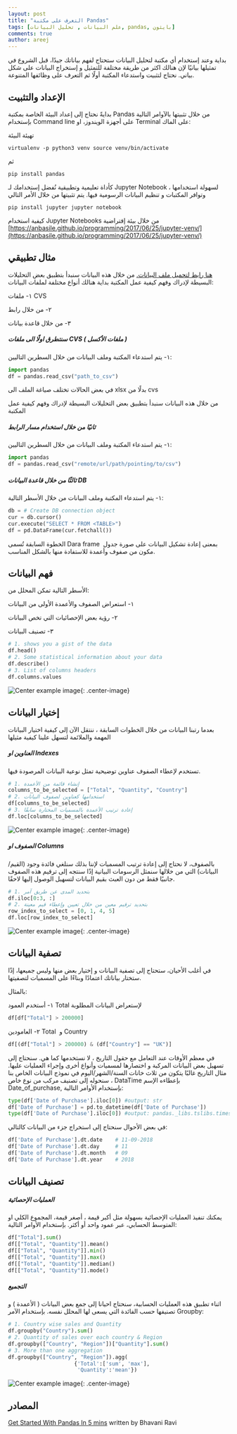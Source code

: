 ```yaml
---
layout: post
title: "التعرف على مكتبة Pandas"
tags: [علم البيانات , تحليل البيانات, pandas, بايثون]
comments: true
author: areej
---
```


بداية وعند إستخدام أي مكتبة لتحليل البيانات ستحتاج لفهم بياناتك جيدًا، 
قبل الشروع في تمثيلها بيانيًا لإن هنالك اكثر من طريقة مختلفة للتمثيل و إستخراج البيانات على شكل بياني. نحتاج لتثبيت واستدعاء المكتبة أولًا ثم التعرف على وظائفها المتنوعة.

## الإعداد والتثبيت 

بدايةً نحتاج إلى إعداد البيئة الخاصة بمكتبة Pandas من خلال تثبيتها بالآوامر التالية بإستخدام Command line على أجهزة الويندوز، او Terminal على الماك:

تهيئة البيئة

`virtualenv -p python3 venv source venv/bin/activate`

ثم

` pip install pandas `

كأداة تعليمية وتطبيقية نُفضل إستخدامك لـ Jupyter Notebook لسهولة استخدامها ، وتوافر المكتبات و تنظيم البيانات الرسومية فيها. يتم تثبيتها من خلال الأمر التالي

`pip install jupyter jupyter notebook`


> 
كيفية استخدام Jupyter Notebooks من خلال بيئة إفتراضية 
[https://anbasile.github.io/programming/2017/06/25/jupyter-venv/](https://anbasile.github.io/programming/2017/06/25/jupyter-venv/)

## مثال تطبيقي

[هنا رابط لتحميل ملف البيانات.](https://docs.google.com/spreadsheets/d/1VJNvRycV4T--Zjq915b0TCeo1C0FZZx9xaUdU2OJ9Fk/edit) من خلال هذه البيانات سنبدأ بتطبيق بعض التحليلات البسيطة لإدراك وفهم كيفية عمل المكتبة
بداية هنالك أنواع مختلفة  لملفات البيانات:

١- ملفات CVS 

٢- من خلال رابط

٣- من خلال قاعدة بيانات

##### سنتطرق اولًا الى ملفات CVS ( ملفات الأكسل )

١- يتم استدعاء المكتبة وملف البيانات من خلال السطرين التاليين:
```python
import pandas
df = pandas.read_csv("path_to_csv")
```
>
في بعض الحالات تختلف صياغة الملف الى  xlsx  بدلًا من  cvs 

من خلال هذه البيانات سنبدأ بتطبيق بعض التحليلات البسيطة لإدراك وفهم كيفية عمل المكتبة

##### ثانيًا من خلال استخدام مسار الرابط

١- يتم استدعاء المكتبة وملف البيانات من خلال السطرين التاليين:
```python
import pandas
df = pandas.read_csv("remote/url/path/pointing/to/csv")
```

##### ثالثًا من خلال قاعدة البيانات DB

١- يتم استدعاء المكتبة وملف البيانات من خلال الأسطر التالية:

```python
db = # Create DB connection object 
cur = db.cursor()
cur.execute("SELECT * FROM <TABLE>")
df = pd.DataFrame(cur.fetchall())
```
>
الخطوة السابقة تُسمى Dara frame  بمعنى إعادة تشكيل البيانات على صورة جدول مكون
من صفوف وأعمدة للاستفادة منها بالشكل المناسب.

## فهم البيانات
الأسطر التالية تمكن المحلل من:

١- استعراض الصفوف والأعمدة الأولى من البيانات

٢- رؤية بعض الإحصائيات التي تخص البيانات

٣-  تصنيف البيانات
```python
# 1. shows you a gist of the data
df.head()
# 2. Some statistical information about your data
df.describe()
# 3. List of columns headers
df.columns.values
```
![Center example image](../images/pandas-1.png "Pandas example"){: .center-image}

## إختيار البيانات

بعدما رتبنا البيانات من خلال الخطوات السابقة ، ننتقل الآن إلى كيفية اختيار البيانات المهمة والملائمة لتسهل علينا كيفية مثيلها 

##### العناوين او Indexes

تستخدم لإعطاء الصفوف عناوين توضيحية تمثل نوعية البيانات المرصودة فيها.

```python
# 1. إنشاء قائمة من الأعمدة 
columns_to_be_selected = ["Total", "Quantity", "Country"]
# 2. استخدامها كعناوين لصفوف البيانات
df[columns_to_be_selected]
# 3. إعادة ترتيب الأعمدة بالمسميات المختارة سابقًا
df.loc[columns_to_be_selected]
```
![Center example image](../images/pandas-2.png "Pandas example"){: .center-image}

##### الصفوف او Columns

بالصفوف، لا نحتاج إلى إعادة ترتيب المسميات لإننا بذلك سنلغي فائدة وجود (القيم/البيانات) التي من خلالها سنمثل الرسومات البيانية إذًا سنتجه إلى ترقيم هذه الصفوف جانبيًا فقط من دون العبث بقيم البيانات لتسهيل الوصول إليها لاحقًا.
 
 ```python
# 1. بتحديد المدى عن طريق آمر 
df.iloc[0:3, :]
# 2. بتحديد ترقيم معين من خلال تعيين وإعطاء قيم معينة
row_index_to_select = [0, 1, 4, 5]
df.loc[row_index_to_select]
```
![Center example image](../images/pandas-3.png "Pandas example"){: .center-image}

## تصفية البيانات

في أغلب الأحيان، ستحتاج إلى تصفية البيانات و إختيار بعض منها وليس جميعها، إذًا ستختار بياناتك اعتمادًا وبناءًا على المسميات لتصفيتها. 

بالمثال:

١- أستخدم العمود Total لإستعراض البيانات المطلوبة
 ```python
df[df["Total"] > 200000]
```

٢-  العامودين Total  و Country 
 ```python
df[(df["Total"] > 200000) & (df["Country"] == "UK")]
```

في معظم الأوقات عند التعامل مع حقول التاريخ ، لا نستخدمها كما هي. 
سنحتاج إلى تسهيل بعض البيانات المركبة و اختصارها لمسميات وأنواع أخرى وإجراء العمليات عليها. 
مثال  التاريخ غالبًا يتكون من ثلاث خانات السنة/الشهر/اليوم
في نموذج البيانات الخاص بنا ، سنحوله إلى تصنيف مركب من نوع خاص DataTime بإعطاءه الإسم Date_of_purchase, بإستخدام الأوامر التالية:

 ```python
type(df['Date of Purchase'].iloc[0]) #output: str
df['Date of Purchase'] = pd.to_datetime(df['Date of Purchase'])
type(df['Date of Purchase'].iloc[0]) #output: pandas._libs.tslibs.timestamps.Timestamp
```
في بعض الأحوال سنحتاج إلى استخراج جزء من البيانات كالتالي:
 ```python
df['Date of Purchase'].dt.date    # 11-09-2018
df['Date of Purchase'].dt.day     # 11
df['Date of Purchase'].dt.month   # 09
df['Date of Purchase'].dt.year    # 2018
```
## تصنيف البيانات
##### العمليات الإحصائية
يمكنك تنفيذ العمليات الإحصائية بسهولة مثل أكبر قيمة ، أصغر قيمة، المجموع الكلي او المتوسط الحسابي، عبر عمود واحد أو أكثر. بإستخدام الأوامر التالية:
```python
df["Total"].sum()
df[["Total", "Quantity"]].mean()
df[["Total", "Quantity"]].min()
df[["Total", "Quantity"]].max()
df[["Total", "Quantity"]].median()
df[["Total", "Quantity"]].mode()
```
##### التجميع

اثناء تطبيق هذه العمليات الحسابية، سنحتاج احيانا إلى جمع بعض البيانات ( الأعمدة ) و تصنيفها حسب الفائدة التي يسعى لها المحلل نفسه. بإستخدام الآمر Groupby:

```python
# 1. Country wise sales and Quantity
df.groupby("Country").sum()
# 2. Quantity of sales over each country & Region
df.groupby(["Country", "Region"])["Quantity"].sum()
# 3. More than one aggregation
df.groupby(["Country", "Region"]).agg(
                     {'Total':['sum', 'max'], 
                      'Quantity':'mean'})
```

![Center example image](../images/pandas-4.png "Pandas example"){: .center-image}

## المصادر

[Get Started With Pandas In 5 mins](https://medium.com/bhavaniravi/python-pandas-tutorial-92018da85a33) written by Bhavani Ravi


